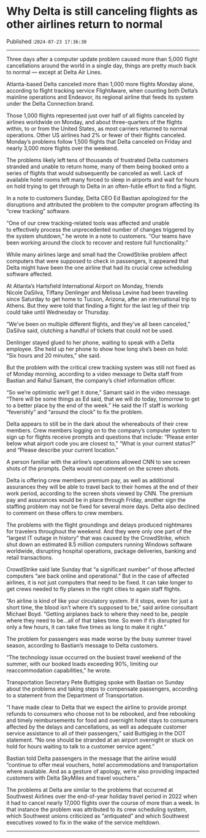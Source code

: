 # Why Delta is still canceling flights as other airlines return to normal

Published :`2024-07-23 17:36:30`

---

Three days after a computer update problem caused more than 5,000 flight cancellations around the world in a single day, things are pretty much back to normal — except at Delta Air Lines.

Atlanta-based Delta canceled more than 1,000 more flights Monday alone, according to flight tracking service FlightAware, when counting both Delta’s mainline operations and Endeavor, its regional airline that feeds its system under the Delta Connection brand.

Those 1,000 flights represented just over half of all flights canceled by airlines worldwide on Monday, and about three-quarters of the flights within, to or from the United States, as most carriers returned to normal operations. Other US airlines had 2% or fewer of their flights canceled. Monday’s problems follow 1,500 flights that Delta canceled on Friday and nearly 3,000 more flights over the weekend.

The problems likely left tens of thousands of frustrated Delta customers stranded and unable to return home, many of them being booked onto a series of flights that would subsequently be canceled as well. Lack of available hotel rooms left many forced to sleep in airports and wait for hours on hold trying to get through to Delta in an often-futile effort to find a flight.

In a note to customers Sunday, Delta CEO Ed Bastian apologized for the disruptions and attributed the problem to the computer program affecting its “crew tracking” software.

“One of our crew tracking-related tools was affected and unable to effectively process the unprecedented number of changes triggered by the system shutdown,” he wrote in a note to customers. “Our teams have been working around the clock to recover and restore full functionality.”

While many airlines large and small had the CrowdStrike problem affect computers that were supposed to check in passengers, it appeared that Delta might have been the one airline that had its crucial crew scheduling software affected.

At Atlanta’s Hartsfield International Airport on Monday, friends Nicole DaSilva, Tiffany Denlinger and Melissa Levine had been traveling since Saturday to get home to Tucson, Arizona, after an international trip to Athens. But they were told that finding a flight for the last leg of their trip could take until Wednesday or Thursday.

“We’ve been on multiple different flights, and they’ve all been canceled,” DaSilva said, clutching a handful of tickets that could not be used.

Denlinger stayed glued to her phone, waiting to speak with a Delta employee. She held up her phone to show how long she’s been on hold: “Six hours and 20 minutes,” she said.

But the problem with the critical crew tracking system was still not fixed as of Monday morning, according to a video message to Delta staff from Bastian and Rahul Samant, the company’s chief information officer.

“So we’re optimistic we’ll get it done,” Samant said in the video message. “There will be some things as Ed said, that we will do today, tomorrow to get to a better place by the end of the week.” He said the IT staff is working “feverishly” and “around the clock” to fix the problem.

Delta appears to still be in the dark about the whereabouts of their crew members. Crew members logging on to the company’s computer system to sign up for flights receive prompts and questions that include: “Please enter below what airport code you are closest to,” “What is your current status?” and “Please describe your current location.”

A person familiar with the airline’s operations allowed CNN to see screen shots of the prompts. Delta would not comment on the screen shots.

Delta is offering crew members premium pay, as well as additional assurances they will be able to travel back to their homes at the end of their work period, according to the screen shots viewed by CNN. The premium pay and assurances would be in place through Friday, another sign the staffing problem may not be fixed for several more days. Delta also declined to comment on these offers to crew members.

The problems with the flight groundings and delays produced nightmares for travelers throughout the weekend. And they were only one part of the “largest IT outage in history” that was caused by the CrowdStrike, which shut down an estimated 8.5 million computers running Windows software worldwide, disrupting hospital operations, package deliveries, banking and retail transactions.

CrowdStrike said late Sunday that “a significant number” of those affected computers “are back online and operational.” But in the case of affected airlines, it is not just computers that need to be fixed. It can take longer to get crews needed to fly planes in the right cities to again staff flights.

“An airline is kind of like your circulatory system. If it stops, even for just a short time, the blood isn’t where it’s supposed to be,” said airline consultant Michael Boyd. “Getting airplanes back to where they need to be, people where they need to be…all of that takes time. So even if it’s disrupted for only a few hours, it can take five times as long to make it right.”

The problem for passengers was made worse by the busy summer travel season, according to Bastian’s message to Delta customers.

“The technology issue occurred on the busiest travel weekend of the summer, with our booked loads exceeding 90%, limiting our reaccommodation capabilities,” he wrote.

Transportation Secretary Pete Buttigieg spoke with Bastian on Sunday about the problems and taking steps to compensate passengers, according to a statement from the Department of Transportation.

“I have made clear to Delta that we expect the airline to provide prompt refunds to consumers who choose not to be rebooked, and free rebooking and timely reimbursements for food and overnight hotel stays to consumers affected by the delays and cancellations, as well as adequate customer service assistance to all of their passengers,” said Buttigieg in the DOT statement. “No one should be stranded at an airport overnight or stuck on hold for hours waiting to talk to a customer service agent.”

Bastian told Delta passengers in the message that the airline would “continue to offer meal vouchers, hotel accommodations and transportation where available. And as a gesture of apology, we’re also providing impacted customers with Delta SkyMiles and travel vouchers.”

The problems at Delta are similar to the problems that occurred at Southwest Airlines over the end-of-year holiday travel period in 2022 when it had to cancel nearly 17,000 flights over the course of more than a week. In that instance the problem was attributed to its crew scheduling system, which Southwest unions criticized as “antiquated” and which Southwest executives vowed to fix in the wake of the service meltdown.

---

